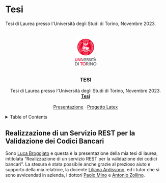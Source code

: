 # Tesi
Tesi di Laurea presso l'Università degli Studi di Torino, Novembre 2023.

<!-- PROJECT LOGO -->
<br />
<div align="center">
  <a href="https://www.unito.it/">
    <img src="Latex Project/img/logo_new_2022.png" alt="Logo" width="67" height="100">
  </a>

  <h3 align="center">TESI</h3>

  <p align="center">
    Tesi di Laurea presso l'Università degli Studi di Torino, Novembre 2023.
    <br />
    <a href="https://github.com/Magitman/Tesi/blob/main/Realizzazione%20di%20un%20servizio%20REST%20per%20la%20validazione%20dei%20codici%20bancari.pdf"><strong>Tesi</strong></a>
    <br />
    <br />
    <a href="https://github.com/Magitman/Tesi/blob/main/Presentazione/Presentazione%20Tesi.pdf">Presentazione</a>
    ·
    <a href="https://github.com/Magitman/Tesi/tree/main/Latex%20Project">Progetto Latex</a>
  </p>
</div>



<!-- TABLE OF CONTENTS -->
<details>
  <summary>Table of Contents</summary>
  <ol>
    <li>
      <a href="#about-the-project">About The Project</a>
      <ul>
        <li><a href="#built-with">Built With</a></li>
      </ul>
    </li>
    <li>
      <a href="#getting-started">Getting Started</a>
      <ul>
        <li><a href="#prerequisites">Prerequisites</a></li>
        <li><a href="#installation">Installation</a></li>
      </ul>
    </li>
    <li><a href="#usage">Usage</a></li>
    <li><a href="#roadmap">Roadmap</a></li>
    <li><a href="#contributing">Contributing</a></li>
    <li><a href="#license">License</a></li>
    <li><a href="#contact">Contact</a></li>
    <li><a href="#acknowledgments">Acknowledgments</a></li>
  </ol>
</details>


## Realizzazione di un Servizio REST per la Validazione dei Codici Bancari
Sono <a href="https://www.linkedin.com/in/luca-broggiato-639154188/">Luca Broggiato</a> e questa è la presentazione della mia tesi di laurea, intitolata “Realizzazione di un servizio REST per la validazione dei codici bancari”. La stesura è stata possibile anche grazie al prezioso aiuto e supporto della mia relatrice, la docente <a href="https://www.linkedin.com/in/liliana-ardissono-1007508/">Liliana Ardissono</a>, ed i tutor che si sono avvicendati in azienda, i dottori <a href="https://www.linkedin.com/in/paolo-mino-a284653b/">Paolo Mino</a> e <a href="https://www.linkedin.com/in/antonio-zollino-43638346/">Antonio Zollino</a>.
